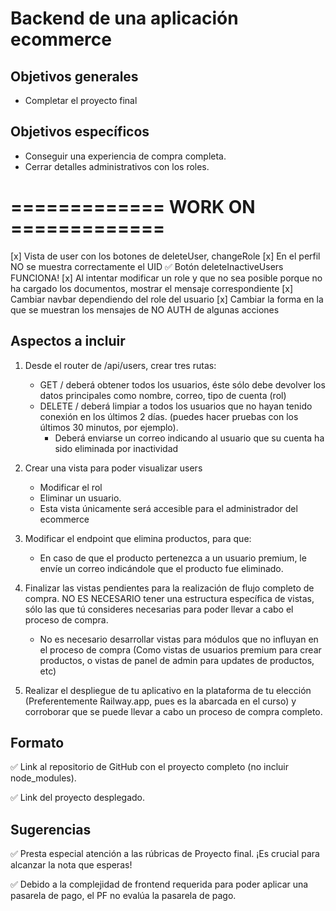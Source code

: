 # Backend de una aplicación ecommerce

## Objetivos generales

- Completar el proyecto final 

## Objetivos específicos

- Conseguir una experiencia de compra completa.
- Cerrar detalles administrativos con los roles.


# ============= WORK ON =============  #

[x] Vista de user con los botones de deleteUser, changeRole
[x] En el perfil NO se muestra correctamente el UID
✅ Botón deleteInactiveUsers FUNCIONA!
[x] Al intentar modificar un role y que no sea posible porque no ha cargado los documentos, mostrar el mensaje correspondiente
[x] Cambiar navbar dependiendo del role del usuario
[x] Cambiar la forma en la que se muestran los mensajes de NO AUTH de algunas acciones

## Aspectos a incluir

1. Desde el router de /api/users, crear tres rutas:
     * GET  /  deberá obtener todos los usuarios, éste sólo debe devolver los datos principales como nombre, correo, tipo de cuenta (rol)
     * DELETE / deberá limpiar a todos los usuarios que no hayan tenido conexión en los últimos 2 días. (puedes hacer pruebas con los últimos 30 minutos, por ejemplo).
       * Deberá enviarse un correo indicando al usuario que su cuenta ha sido eliminada por inactividad

2. Crear una vista para poder visualizar users
    * Modificar el rol 
    * Eliminar un usuario. 
    * Esta vista únicamente será accesible para el administrador del ecommerce

3. Modificar el endpoint que elimina productos, para que:
   * En caso de que el producto pertenezca a un usuario premium, le envíe un correo indicándole que el producto fue eliminado.

4. Finalizar las vistas pendientes para la realización de flujo completo de compra. NO ES NECESARIO tener una estructura específica de vistas, sólo las que tú consideres necesarias para poder llevar a cabo el proceso de compra.
   - No es necesario desarrollar vistas para módulos que no influyan en el proceso de compra (Como vistas de usuarios premium para crear productos, o vistas de panel de admin para updates de productos, etc)

5. Realizar el despliegue de tu aplicativo en la plataforma de tu elección (Preferentemente Railway.app, pues es la abarcada en el curso) y corroborar que se puede llevar a cabo un proceso de compra completo.

## Formato

✅ Link al repositorio de GitHub con el proyecto completo (no incluir node_modules).

✅ Link del proyecto desplegado.


## Sugerencias

✅ Presta especial atención a las rúbricas de Proyecto final. ¡Es crucial para alcanzar la nota que esperas!

✅ Debido a la complejidad de frontend requerida para poder aplicar una pasarela de pago, el PF no evalúa la pasarela de pago.